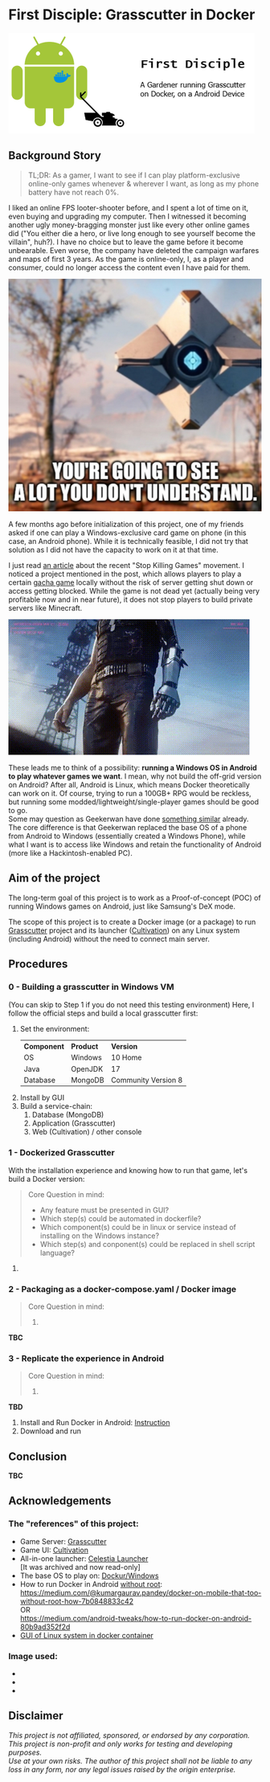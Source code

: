 # First Disciple: Grasscutter in Docker

![](./images/logo.png)

## Background Story

> TL;DR: As a gamer, I want to see if I can play platform-exclusive online-only games whenever & wherever I want, as long as my phone battery have not reach 0%.

I liked an online FPS looter-shooter before, and I spent a lot of time on it, even buying and upgrading my computer. Then I witnessed it becoming another ugly money-bragging monster just like every other online games did ("You either die a hero, or live long enough to see yourself become the villain", huh?). I have no choice but to leave the game before it become unbearable. Even worse, the company have deleted the campaign warfares and maps of first 3 years. As the game is online-only, I, as a player and consumer, could no longer access the content even I have paid for them.

![](./images/we-dont-understand.png)

A few months ago before initialization of this project, one of my friends asked if one can play a Windows-exclusive card game on phone (in this case, an Android phone). While it is technically feasible, I did not try that solution as I did not have the capacity to work on it at that time.

I just read [an article](https://blog.kronis.dev/blog/stop-killing-games) about the recent "Stop Killing Games" movement. I noticed a project mentioned in the post, which allows players to play a certain [gacha game](## "Yes, you've guessed it, G****** ") locally without the risk of server getting shut down or access getting blocked. While the game is not dead yet (actually being very profitable now and in near future), it does not stop players to build private servers like Minecraft.

![](./images/we-got-a-city-to-burn.gif)

These leads me to think of a possibility: <b>running a Windows OS in Android to play whatever games we want</b>. I mean, why not build the off-grid version on Android? After all, Android is Linux, which means Docker theoretically can work on it. Of course, trying to run a 100GB+ RPG would be reckless, but running some modded/lightweight/single-player games should be good to go.<br>Some may question as Geekerwan have done [something similar](https://www.youtube.com/watch?v=nrvnpFCcZeA) already. The core difference is that Geekerwan replaced the base OS of a phone from Android to Windows (essentially created a Windows Phone), while what I want is to access like Windows and retain the functionality of Android (more like a Hackintosh-enabled PC). 

## Aim of the project
The long-term goal of this project is to work as a Proof-of-concept (POC) of running Windows games on Android, just like Samsung's DeX mode.

The scope of this project is to create a Docker image (or a package) to run [Grasscutter](https://github.com/Grasscutters/Grasscutter) project and its launcher ([Cultivation](https://github.com/Grasscutters/Cultivation)) on any Linux system (including Android) without the need to connect main server.


## Procedures
### 0 - Building a grasscutter in Windows VM 
(You can skip to Step 1 if you do not need this testing environment)
Here, I follow the official steps and build a local grasscutter first:
1. Set the environment:
    <table>
        <tr>
            <th>Component</th>
            <th>Product</th>
            <th>Version</th>
        </tr>
        <tr>
            <td>OS</td>
            <td>Windows</td>
            <td>10 Home</td>
        </tr>
        <tr>
            <td>Java</td>
            <td>OpenJDK</td>
            <td>17</td>
        </tr>
        <tr>
            <td>Database</td>
            <td>MongoDB</td>
            <td>Community Version 8</td>
        </tr>
    </table>
2. Install by GUI
3. Build a service-chain:<ol>
        <li>Database (MongoDB)
        <li>Application (Grasscutter)
        <li>Web (Cultivation) / other console
    </ol>

### 1 - Dockerized Grasscutter 
With the installation experience and knowing how to run that game, let's build a Docker version:
> Core Question in mind:<ul><li>Any feature must be presented in GUI?</li><li>Which step(s) could be automated in dockerfile?</li><li>Which component(s) could be in linux or service instead of installing on the Windows instance?</li><li>Which step(s) and conponent(s) could be replaced in shell script language?</li></ul>

1. 

### 2 - Packaging as a docker-compose.yaml / Docker image
> Core Question in mind: <ol><li></li></ul>

<b>TBC</b>

### 3 - Replicate the experience in Android
> Core Question in mind: <ol><li></li></ul>

<b>TBD</b>

1. Install and Run Docker in Android: [Instruction](./docker-on-android.md)
2. Download and run 

## Conclusion
<b>TBC</b>

## Acknowledgements
### The "references" of this project:
- Game Server: [Grasscutter](https://github.com/Grasscutters/Grasscutter) 
- Game UI: [Cultivation](https://github.com/Grasscutters/Cultivation)
- All-in-one launcher: [Celestia Launcher](https://github.com/nullsora/CelestiaLauncher)<br>[It was archived and now read-only] 
- The base OS to play on: [Dockur/Windows](https://github.com/dockur/windows)
- How to run Docker in Android <u>without root</u>:<br>https://medium.com/@kumargaurav.pandey/docker-on-mobile-that-too-without-root-how-7b0848833c42<br>OR<br>https://medium.com/android-tweaks/how-to-run-docker-on-android-80b9ad352f2d
- [GUI of Linux system in docker container](https://docs.linuxserver.io/images/docker-webtop)

### Image used:
- 
- 
- 

## Disclaimer
<i>
    This project is not affiliated, sponsored, or endorsed by any corporation.
    This project is non-profit and only works for testing and developing purposes.
    <br>
    Use at your own risks. The author of this project shall not be liable to any loss in any form, nor any legal issues raised by the origin enterprise.
</i>